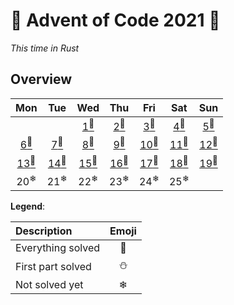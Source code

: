 # 🎄 Advent of Code 2021 🎄

*This time in Rust*
## Overview
|                 Mon                 |                 Tue                 |                 Wed                 |                 Thu                 |                 Fri                 |                 Sat                 |                 Sun                 |
| :---------------------------------: | :---------------------------------: | :---------------------------------: | :---------------------------------: | :---------------------------------: | :---------------------------------: | :---------------------------------: |
|                                     |                                     | [1<sup>🌟</sup>](src/days/day01.rs)  | [2<sup>🌟</sup>](src/days/day02.rs)  | [3<sup>🌟</sup>](src/days/day03.rs)  | [4<sup>🌟</sup>](src/days/day04.rs)  | [5<sup>🌟</sup>](src/days/day05.rs)  |
| [6<sup>🌟</sup>](src/days/day06.rs)  | [7<sup>🌟</sup>](src/days/day07.rs)  | [8<sup>🌟</sup>](src/days/day08.rs)  | [9<sup>🌟</sup>](src/days/day09.rs)  | [10<sup>🌟</sup>](src/days/day10.rs) | [11<sup>🌟</sup>](src/days/day11.rs) | [12<sup>🌟</sup>](src/days/day12.rs) |
| [13<sup>🌟</sup>](src/days/day13.rs) | [14<sup>🌟</sup>](src/days/day14.rs) | [15<sup>🌟</sup>](src/days/day15.rs) | [16<sup>🌟</sup>](src/days/day16.rs) | [17<sup>🌟</sup>](src/days/day17.rs) | [18<sup>🌟</sup>](src/days/day18.rs) | [19<sup>🌟</sup>](src/days/day19.rs) |
|           20<sup>❄</sup>            |           21<sup>❄</sup>            |           22<sup>❄</sup>            |           23<sup>❄</sup>            |           24<sup>❄</sup>            |           25<sup>❄</sup>            |                                     |

**Legend**:

| Description       | Emoji |
| :---------------- | :---: |
| Everything solved |   🌟   |
| First part solved |   ⛄   |
| Not solved yet    |   ❄   |